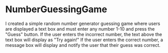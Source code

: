 # NumberGuessingGame
I created a simple random number generator guessing game where users are displayed a text box and must enter any number 1-10 and press the "Guess" button. If the user enters the incorrect number, the text above the text box will display as "Try again!" If the user enters the correct number, a message box will display and notify the user that their guess was correct.
